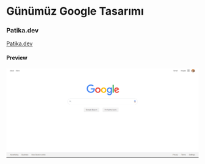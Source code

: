 # Günümüz Google Tasarımı

### Patika.dev
[Patika.dev](https://app.patika.dev/paths)

#### Preview
![Preview](/css%20odevleri/odev3/assets/googleHomepage.png)

